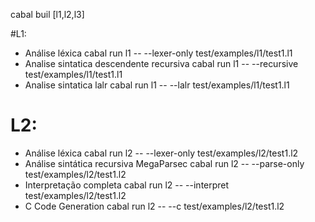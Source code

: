 cabal buil [l1,l2,l3]

#L1:
- Análise léxica
cabal run l1 -- --lexer-only test/examples/l1/test1.l1
- Analise sintatica descendente recursiva
cabal run l1 -- --recursive test/examples/l1/test1.l1
- Analise sintatica lalr
cabal run l1 -- --lalr test/examples/l1/test1.l1

# L2:
- Análise léxica
cabal run l2 -- --lexer-only test/examples/l2/test1.l2
- Análise sintática recursiva MegaParsec
cabal run l2 -- --parse-only test/examples/l2/test1.l2
- Interpretação completa
cabal run l2 -- --interpret test/examples/l2/test1.l2
- C Code Generation
cabal run l2 -- --c test/examples/l2/test1.l2


